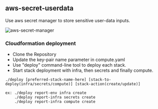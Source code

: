 ## aws-secret-userdata
Use aws secret manager to store sensitive user-data inputs.

![aws-secret-manager](https://user-images.githubusercontent.com/44127516/200485319-6d3d3cd3-b2d1-4505-9149-607d469786a8.jpg)

### Cloudformation deployment

- Clone the Repository
- Update the key-pair name parameter in compute.yaml
- Use "deploy" command-line tool to deploy each stack.
- Start stack deployment with infra, then secrets and finally compute.

```
./deploy [preferred-stack-name-here] [stack-to-deploy(infra/secrets/compute)] [stack-action(create/update)]

ex: ./deploy report-env infra create
    ./deploy report-infra secrets create
    ./deploy report-infra compute create
```